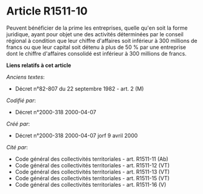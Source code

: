 # Article R1511-10

Peuvent bénéficier de la prime les entreprises, quelle qu'en soit la forme juridique, ayant pour objet une des activités
déterminées par le conseil régional à condition que leur chiffre d'affaires soit inférieur à 300 millions de francs ou que
leur capital soit détenu à plus de 50 % par une entreprise dont le chiffre d'affaires consolidé est inférieur à 300 millions
de francs.

**Liens relatifs à cet article**

_Anciens textes_:

  - Décret n°82-807 du 22 septembre 1982 - art. 2 (M)

_Codifié par_:

  - Décret n°2000-318 2000-04-07

_Créé par_:

  - Décret n°2000-318 2000-04-07 jorf 9 avril 2000

_Cité par_:

  - Code général des collectivités territoriales - art. R1511-11 (Ab)
  - Code général des collectivités territoriales - art. R1511-12 (VT)
  - Code général des collectivités territoriales - art. R1511-13 (VT)
  - Code général des collectivités territoriales - art. R1511-15 (VT)
  - Code général des collectivités territoriales - art. R1511-16 (V)
